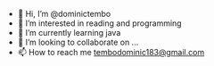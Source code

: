 - 👋 Hi, I’m @dominictembo
- 👀 I’m interested in reading and programming
- 🌱 I’m currently learning java
- 💞️ I’m looking to collaborate on ...
- 📫 How to reach me tembodominic183@gmail.com

<!---
dominictembo/dominictembo is a ✨ special ✨ repository because its `README.md` (this file) appears on your GitHub profile.
You can click the Preview link to take a look at your changes.
--->

